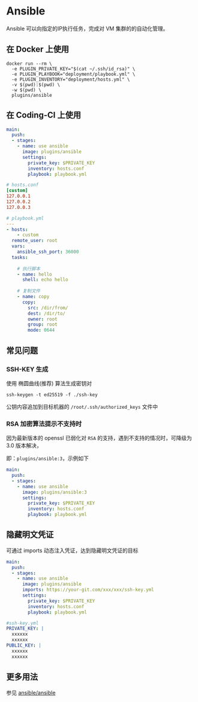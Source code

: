 # Ansible

Ansible 可以向指定的IP执行任务，完成对 VM 集群的的自动化管理。

## 在 Docker 上使用

```shell
docker run --rm \
  -e PLUGIN_PRIVATE_KEY="$(cat ~/.ssh/id_rsa)" \
  -e PLUGIN_PLAYBOOK="deployment/playbook.yml" \
  -e PLUGIN_INVENTORY="deployment/hosts.yml" \
  -v $(pwd):$(pwd) \
  -w $(pwd) \
  plugins/ansible
```

## 在 Coding-CI 上使用

```yml
main:
  push:
  - stages:
    - name: use ansible
      image: plugins/ansible
      settings:
        private_key: $PRIVATE_KEY
        inventory: hosts.conf
        playbook: playbook.yml
```

```conf
# hosts.conf
[custom]
127.0.0.1
127.0.0.2
127.0.0.3
```

```yml
# playbook.yml
---
- hosts: 
    - custom
  remote_user: root
  vars:
    ansible_ssh_port: 36000
  tasks:
    
    # 执行脚本
    - name: hello
      shell: echo hello
    
    # 复制文件
    - name: copy
      copy:
        src: /dir/from/
        dest: /dir/to/
        owner: root
        group: root
        mode: 0644
```

## 常见问题

### SSH-KEY 生成

使用 椭圆曲线(推荐) 算法生成密钥对

```shell
ssh-keygen -t ed25519 -f ./ssh-key
```

公钥内容追加到目标机器的 `/root/.ssh/authorized_keys` 文件中

### RSA 加密算法提示不支持时

因为最新版本的 openssl 已弱化对 `RSA` 的支持，遇到不支持的情况时，可降级为 3.0 版本解决，

即：`plugins/ansible:3`，示例如下

```yml
main:
  push:
  - stages:
    - name: use ansible
      image: plugins/ansible:3
      settings:
        private_key: $PRIVATE_KEY
        inventory: hosts.conf
        playbook: playbook.yml
```

## 隐藏明文凭证

可通过 imports 动态注入凭证，达到隐藏明文凭证的目标

```yml
main:
  push:
  - stages:
    - name: use ansible
      image: plugins/ansible
      imports: https://your-git.com/xxx/xxx/ssh-key.yml
      settings:
        private_key: $PRIVATE_KEY
        inventory: hosts.conf
        playbook: playbook.yml
```

```yml
#ssh-key.yml
PRIVATE_KEY: |
  xxxxxx
  xxxxxx
PUBLIC_KEY: |
  xxxxxx
  xxxxxx
```

## 更多用法

参见 [ansible/ansible](https://github.com/ansible/ansible)
